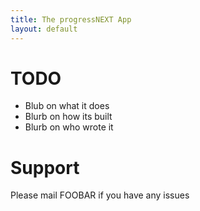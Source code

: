 ```yaml
---
title: The progressNEXT App
layout: default
---
```

 
# TODO
* Blub on what it does
* Blurb on how its built
* Blurb on who wrote it

# Support

Please mail FOOBAR if you have any issues
 
